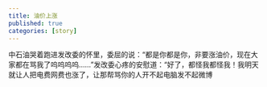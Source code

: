 ```yaml
---
title: 油价上涨
published: true
categories: [story]
---
```


中石油哭着跑进发改委的怀里，委屈的说：“都是你都是你，非要涨油价，现在大家都在骂我了呜呜呜呜……”发改委心疼的安慰道：“好了，都怪我都怪我！我明天就让人把电费网费也涨了，让那帮骂你的人开不起电脑发不起微博

